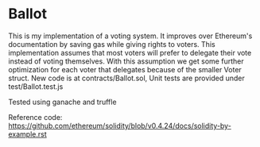 # Ballot

This is my implementation of a voting system. It improves over Ethereum's documentation by saving gas while giving rights to voters. This implementation assumes that most voters will prefer to delegate their vote instead of voting themselves. With this assumption we get some further optimization for each voter that delegates because of the smaller Voter struct. New code is at contracts/Ballot.sol, Unit tests are provided under test/Ballot.test.js

Tested using ganache and truffle

Reference code: https://github.com/ethereum/solidity/blob/v0.4.24/docs/solidity-by-example.rst

